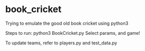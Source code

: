 # book_cricket
Trying to emulate the good old book cricket using python3

Steps to run:
python3 BookCricket.py
Select params, and game!

To update teams, refer to players.py and test_data.py
